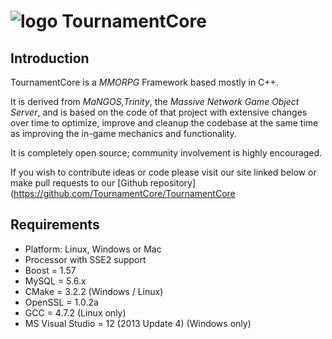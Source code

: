 # ![logo](http://s6.picofile.com/file/8187808084/bad_egg.png) TournamentCore

## Introduction

TournamentCore is a *MMORPG* Framework based mostly in C++.

It is derived from *MaNGOS,Trinity*, the *Massive Network Game Object Server*, and is
based on the code of that project with extensive changes over time to optimize,
improve and cleanup the codebase at the same time as improving the in-game
mechanics and functionality.

It is completely open source; community involvement is highly encouraged.

If you wish to contribute ideas or code please visit our site linked below or
make pull requests to our [Github repository](https://github.com/TournamentCore/TournamentCore

## Requirements

+ Platform: Linux, Windows or Mac
+ Processor with SSE2 support
+ Boost = 1.57
+ MySQL = 5.6.x
+ CMake = 3.2.2 (Windows / Linux)
+ OpenSSL = 1.0.2a
+ GCC = 4.7.2 (Linux only)
+ MS Visual Studio = 12 (2013 Update 4) (Windows only)